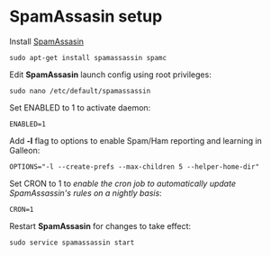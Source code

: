 # SpamAssasin setup
Install [SpamAssasin](http://spamassassin.apache.org/downloads.cgi?update=201402111327)
```
sudo apt-get install spamassassin spamc
```
Edit **SpamAssasin** launch config using root privileges:
```
sudo nano /etc/default/spamassassin
```
Set ENABLED to 1 to activate daemon:
```
ENABLED=1
```
Add **-l** flag to options to enable Spam/Ham reporting and learning in Galleon:
```
OPTIONS="-l --create-prefs --max-children 5 --helper-home-dir"
```
Set CRON to 1 to *enable the cron job to automatically update SpamAssassin's rules on a nightly basis*:
```
CRON=1
```

Restart **SpamAssasin** for changes to take effect:
```
sudo service spamassassin start
```
